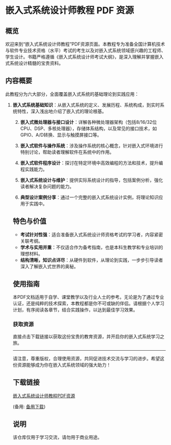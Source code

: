 # 嵌入式系统设计师教程 PDF 资源

## 概览

欢迎来到“嵌入式系统设计师教程”PDF资源页面。本教程专为准备全国计算机技术与软件专业技术资格（水平）考试的考生以及对嵌入式系统领域感兴趣的工程师、学生设计。书籍严格遵循《嵌入式系统设计师考试大纲》，是深入理解并掌握嵌入式系统设计精髓的宝贵资料。

## 内容概要

此教程分为六大部分，全面覆盖嵌入式系统的基础理论到实践应用：

1. **嵌入式系统基础知识**：从嵌入式系统的定义、发展历程、系统构成，到实时系统特性，深入浅出地介绍了嵌入式的理论根基。

   2. **嵌入式微处理器与接口设计**：详解各种微处理器架构（包括8/16/32位CPU、DSP、多核处理器），存储体系结构，以及常见的接口技术，如GPIO、A/D转换、显示与触摸屏接口等。

   3. **嵌入式软件与操作系统**：涉及操作系统的核心概念，针对嵌入式环境进行特别讨论，帮助读者理解软件在系统中的作用。

   4. **嵌入式软件程序设计**：探讨在特定环境中高效编程的方法和技术，提升编程实践能力。

   5. **嵌入式系统设计与维护**：提供实际系统设计的指导，包括案例分析，强化读者解决复杂问题的能力。

   6. **典型设计案例分享**：通过一个完整的嵌入式系统设计实例，将理论知识应用于实践中。

   ## 特色与价值

   - **考试针对性强**：适合准备嵌入式系统设计师资格考试的学习者，内容紧密关联考纲。
   - **学术与实用并重**：不仅适合作为备考指南，也是本科生教学和专业培训的理想材料。
   - **结构清晰，知识点详尽**：从硬件到软件，从理论到实践，一步步引导读者深入了解嵌入式世界的奥秘。

   ## 使用指南

   本PDF文档适用于自学、课堂教学以及行业人士的参考。无论是为了通过专业认证，还是纯粹的技术探索，本教程都是你不可或缺的伴侣。请根据个人学习计划，有序阅读各章节，结合实践操作，以达到最佳学习效果。

   ### 获取资源

   直接点击下载链接以获取这份宝贵的教育资源，并开启你的嵌入式系统学习之旅。

   ---

   请注意，尊重版权，合理使用资源，共同促进技术交流与学习的进步。希望这份资源能够成为你在嵌入式系统领域的强大助力！

   ## 下载链接
   [嵌入式系统设计师教程PDF资源](https://pan.quark.cn/s/3903b9fcfc87) 

   (备用: [备用下载](https://pan.baidu.com/s/125l4SY--IKSlRYNjhk3-6A?pwd=1234))

   ## 说明

   该仓库仅用于学习交流，请勿用于商业用途。
